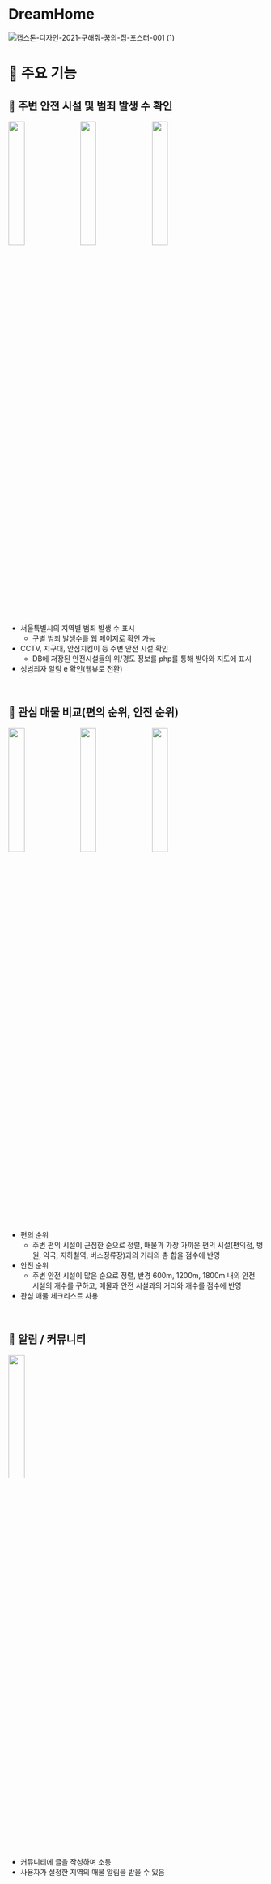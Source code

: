 # DreamHome

![캡스톤-디자인-2021-구해줘-꿈의-집-포스터-001 (1)](https://user-images.githubusercontent.com/82389864/180954240-58295955-ddea-4fbc-ab15-322b13652d41.png)

# 📱 주요 기능
## 🔎 주변 안전 시설 및 범죄 발생 수 확인
<img src = "https://user-images.githubusercontent.com/82389864/180979917-4cbbffe4-594e-44e3-a074-0720377badad.jpg" width="25%">&nbsp;&nbsp;&nbsp;&nbsp;<img src = "https://user-images.githubusercontent.com/82389864/180979881-af136182-177b-41b3-b80e-28de75d2fe66.jpg" width="25%">&nbsp;&nbsp;&nbsp;&nbsp;<img src = "https://user-images.githubusercontent.com/82389864/180979941-f9d4fa5f-3296-49be-80e1-7f79869f4121.jpg" width="25%">

 * 서울특별시의 지역별 범죄 발생 수 표시
   - 구별 범죄 발생수를 웹 페이지로 확인 가능
 * CCTV, 지구대, 안심지킴이 등 주변 안전 시설 확인
   - DB에 저장된 안전시설들의 위/경도 정보를 php를 통해 받아와 지도에 표시
 * 성범죄자 알림 e 확인(웹뷰로 전환)
<br/>

## 💓 관심 매물 비교(편의 순위, 안전 순위)

<img src = "https://user-images.githubusercontent.com/82389864/180982555-2b4d47f7-1c91-4cc4-aa34-076b81e0cd1d.jpg" width="25%">&nbsp;&nbsp;&nbsp;&nbsp;<img src = "https://user-images.githubusercontent.com/82389864/181157089-87641346-1fb5-4d70-8714-bafbc779fb54.jpg" width="25%">&nbsp;&nbsp;&nbsp;&nbsp;<img src = "https://user-images.githubusercontent.com/82389864/180982437-0ee6de98-3b4e-4028-9b78-81f45dd61c09.jpg" width="25%">

 * 편의 순위
   - 주변 편의 시설이 근접한 순으로 정렬, 매물과 가장 가까운 편의 시설(편의점, 병원, 약국, 지하철역, 버스정류장)과의 거리의 총 합을 점수에 반영
 * 안전 순위
   - 주변 안전 시설이 많은 순으로 정렬, 반경 600m, 1200m, 1800m 내의 안전 시설의 개수를 구하고, 매물과 안전 시설과의 거리와 개수를 점수에 반영
 * 관심 매물 체크리스트 사용
<br/>

## 🔔 알림 / 커뮤니티

<img src = "https://user-images.githubusercontent.com/82389864/180982709-96835433-546d-46ef-af6c-38a2e4a5e1af.jpg" width="25%">

 * 커뮤니티에 글을 작성하며 소통
 * 사용자가 설정한 지역의 매물 알림을 받을 수 있음

